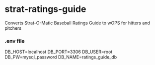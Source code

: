 # strat-ratings-guide
Converts Strat-O-Matic Baseball Ratings Guide to wOPS for hitters and pitchers

### .env file

DB_HOST=localhost
DB_PORT=3306
DB_USER=root
DB_PW=mysql_password
DB_NAME=ratings_guide_db
